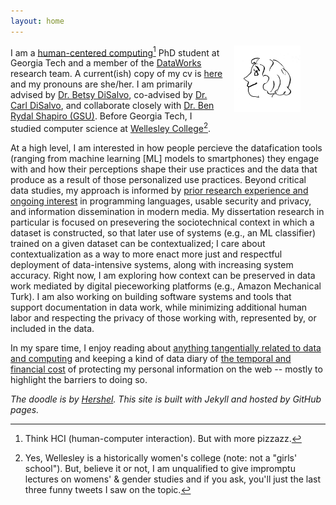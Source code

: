 ```yaml
---
layout: home
---
```

<figure>
<img style="padding-left: 15px;padding-bottom: 15px" align="right" width="25%" alt="cartoon drawing of Annabel (with lots of curly hair) by Hershel, whose website is linked at the bottom of this page" src="images/arr.jpg">
</figure>

I am a [human-centered computing](https://hcc.cc.gatech.edu/)[^1] PhD student at Georgia Tech and a member of the [DataWorks](https://dataworkforce.gatech.edu/) research team. A current(ish) copy of my cv is [here](/documents/Rothschild_CV.pdf) and my pronouns are she/her. I am primarily advised by [Dr. Betsy DiSalvo](http://www.betsydisalvo.com/), co-advised by [Dr. Carl DiSalvo](https://www.carldisalvo.com/), and collaborate closely with [Dr. Ben Rydal Shapiro (GSU)](https://www.benrydal.com/). Before Georgia Tech, I studied computer science at [Wellesley College](https://www.wellesley.edu/cs)[^2]. 

At a high level, I am interested in how people percieve the datafication tools (ranging from machine learning [ML] models to smartphones) they engage with and how their perceptions shape their use practices and the data that produce as a result of those personalized use practices. Beyond critical data studies, my approach is informed by [prior research experience and ongoing interest](https://annabelrothschild.com/projects/) in programming languages, usable security and privacy, and information dissemination in modern media. My dissertation research in particular is focused on presevering the sociotechnical context in which a dataset is constructed, so that later use of systems (e.g., an ML classifier) trained on a given dataset can be contextualized; I care about contextualization as a way to more enact more just and respectful deployment of data-intensive systems, along with increasing system accuracy. Right now, I am exploring how context can be preserved in data work mediated by digital pieceworking platforms (e.g., Amazon Mechanical Turk). I am also working on building software systems and tools that support documentation in data work, while minimizing additional human labor and respecting the privacy of those working with, represented by, or included in the data.

In my spare time, I enjoy reading about [anything tangentially related to data and computing](https://annabelrothschild.com/books) and keeping a kind of data diary of [the temporal and financial cost](https://docs.google.com/spreadsheets/d/1eyy-YyFMA6gLla9F999hdHuxJlFO5M7G5hC9KW5bLS0/edit?usp=sharing) of protecting my personal information on the web -- mostly to highlight the barriers to doing so. 

_The doodle is by <a href="https://www.linkedin.com/in/hershel-carbajal-rodriguez-290441151/">Hershel</a>. This site is built with Jekyll and hosted by GitHub pages._

[^1]: Think HCI (human-computer interaction). But with more pizzazz. 
[^2]: Yes, Wellesley is a historically women's college (note: not a "girls' school"). But, believe it or not, I am unqualified to give impromptu lectures on womens' & gender studies and if you ask, you'll just the last three funny tweets I saw on the topic.  

